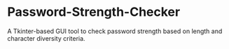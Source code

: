 # Password-Strength-Checker
A Tkinter-based GUI tool to check password strength based on length and character diversity criteria.
